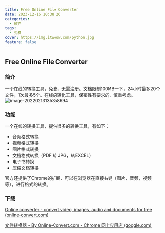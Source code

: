 ```yaml
---
title: Free Online File Converter
date: 2023-12-16 10:38:26
categories:
  - 软件
tags:
  - 免费
cover: https://img.itwoow.com/python.jpg
feature: false
---
```

## Free Online File Converter

### 简介

一个在线的转换工具，免费，无需注册。文档限制100MB一下，24小时最多20个文件，1次最多5个。在线的转化工具，保密性有要求的，慎重考虑。
![image-20220213135358694](https://images.itwoow.cn/images/2022/02/13/image-20220213135358694.png)

### 功能

一个在线的转换工具，提供很多的转换工具，有如下：

- 音频格式转换
- 视频格式转换
- 图片格式转换
- 文档格式转换（PDF 转 JPG，转EXCEL）
- 电子书转换
- 压缩文档转换

官方还提供了Chrome的扩展，可以在浏览器在直接右键（图片，音频，视频等），进行格式的转换。

### 下载

[Online converter - convert video, images, audio and documents for free (online-convert.com)](https://www.online-convert.com/)

[文件转换器 - By Online-Convert.com - Chrome 网上应用店 (google.com)](https://chrome.google.com/webstore/detail/file-converter-by-online/dicgkflojhbopmagcacdklcpdfdcnhko)